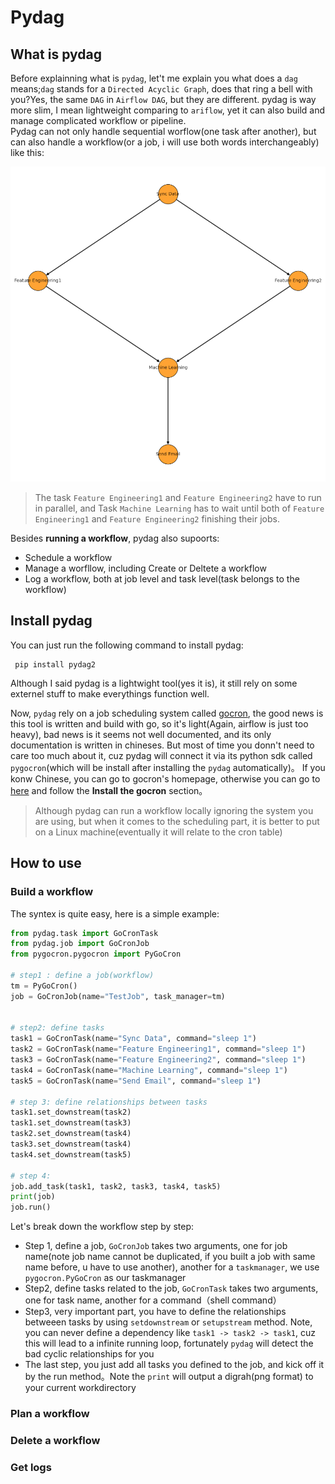 # Pydag

## What is pydag
Before explainning what is `pydag`, let't me explain you what does a  `dag` means;`dag` stands for a  `Directed Acyclic Graph`, does that ring a bell with you?Yes, the same `DAG` in `Airflow DAG`, but they are different. 
pydag is way more slim, I mean lightweight comparing to `ariflow`, yet it can also build and manage complicated workflow or pipeline.   
Pydag can not only handle sequential worflow(one task after another), but  can also handle a workflow(or a job, i will use both words interchangeably) like this:

<img src="resource/images/TestJob.png" alt="drawing" width="600"/>


> The task `Feature Engineering1` and `Feature Engineering2` have to run 
> in parallel, and Task `Machine Learning` has to wait until both of `Feature Engineering1` and `Feature Engineering2` finishing their jobs.


Besides **running a workflow**, pydag also supoorts:
- Schedule a workflow
- Manage a worfllow, including Create or Deltete a workflow
- Log a workflow, both at job level and task level(task belongs to the workflow)

## Install pydag
You can just run the following command to install  pydag:

```shell
 pip install pydag2
```

Although I said pydag is a lightwight tool(yes it is), it still rely on some externel stuff to make everythings function well.

Now, `pydag` rely on a job scheduling system called [gocron](https://github.com/ouqiang/gocron), the good news is this tool is written and build with go, so it's light(Again, airflow is just too heavy), bad news is it seems not well documented, and its only documentation is written in chineses. But most of time you donn't need to care too much about it, cuz 
pydag will connect it via its python sdk called `pygocron`(which will be install after installing the `pydag` automatically)。
If you konw Chinese, you can go to gocron's homepage, otherwise you can go to [here](https://github.com/superjcd/pygocron) and follow the **Install the gocron** section。

> Although pydag can run a workflow locally ignoring the system you are using, but when it comes to the scheduling part, it is better to put on a Linux machine(eventually it will relate to the cron table)

## How to use
### Build a workflow
The syntex is quite easy, here is a simple example:

```python
from pydag.task import GoCronTask
from pydag.job import GoCronJob
from pygocron.pygocron import PyGoCron

# step1 : define a job(workflow)
tm = PyGoCron()
job = GoCronJob(name="TestJob", task_manager=tm)


# step2: define tasks
task1 = GoCronTask(name="Sync Data", command="sleep 1") 
task2 = GoCronTask(name="Feature Engineering1", command="sleep 1")
task3 = GoCronTask(name="Feature Engineering2", command="sleep 1") 
task4 = GoCronTask(name="Machine Learning", command="sleep 1")
task5 = GoCronTask(name="Send Email", command="sleep 1")

# step 3: define relationships between tasks
task1.set_downstream(task2)
task1.set_downstream(task3)
task2.set_downstream(task4)
task3.set_downstream(task4)
task4.set_downstream(task5)

# step 4: 
job.add_task(task1, task2, task3, task4, task5)  
print(job)
job.run()

```
Let's break down the workflow step by step: 
- Step 1, define a job,  `GoCronJob` takes two arguments, one for job name(note job name cannot be duplicated, if you built a job with same name before, u have to use another), another for a `taskmanager`, we use `pygocron.PyGoCron` as our taskmanager
- Step2, define tasks related to the job, `GoCronTask` takes two arguments, one for task name, another for a command（shell command）
- Step3, very important part, you have to define the relationships betweeen tasks by using `setdownstream` or `setupstream` method. Note, you can never define a dependency like `task1 -> task2 -> task1`, cuz this will lead to a infinite running loop,  fortunately `pydag` will detect the bad cyclic relationships  for you 
- The last step, you just add all tasks you defined to the job, and kick off it by the run method。Note the `print` will output a digrah(png format) to your current workdirectory

### Plan a workflow

### Delete a workflow

### Get logs